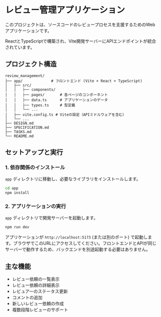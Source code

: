 # レビュー管理アプリケーション

このプロジェクトは、ソースコードのレビュープロセスを支援するためのWebアプリケーションです。

ReactとTypeScriptで構築され、Vite開発サーバーにAPIエンドポイントが統合されています。

## プロジェクト構造

```
review_management/
├── app/             # フロントエンド (Vite + React + TypeScript)
│   ├── src/
│   │   ├── components/
│   │   ├── pages/       # 各ページのコンポーネント
│   │   ├── data.ts      # アプリケーションのデータ
│   │   ├── types.ts     # 型定義
│   │   └── ...
│   ├── vite.config.ts # Viteの設定（APIミドルウェアを含む）
│   └── ...
├── DESIGN.md
├── SPECIFICATION.md
├── TASKS.md
└── README.md
```

## セットアップと実行

### 1. 依存関係のインストール

`app` ディレクトリに移動し、必要なライブラリをインストールします。

```bash
cd app
npm install
```

### 2. アプリケーションの実行

`app` ディレクトリで開発サーバーを起動します。

```bash
npm run dev
```

アプリケーションが `http://localhost:5173` (または別のポート) で起動します。ブラウザでこのURLにアクセスしてください。フロントエンドとAPIが同じサーバーで動作するため、バックエンドを別途起動する必要はありません。

## 主な機能

*   レビュー依頼の一覧表示
*   レビュー依頼の詳細表示
*   レビュアーのステータス更新
*   コメントの追加
*   新しいレビュー依頼の作成
*   複数段階レビューのサポート